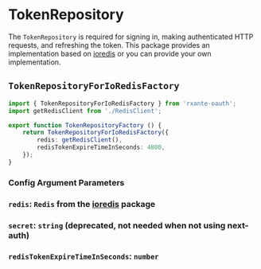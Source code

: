 # TokenRepository

[ioredis]: https://github.com/redis/ioredis

The `TokenRepository` is required for signing in, making authenticated HTTP requests, and refreshing the token. This package provides an implementation based on [ioredis][ioredis] or you can provide your own implementation.

## `TokenRepositoryForIoRedisFactory`

```typescript
import { TokenRepositoryForIoRedisFactory } from 'rxante-oauth';
import getRedisClient from './RedisClient';

export function TokenRepositoryFactory () {
    return TokenRepositoryForIoRedisFactory({
        redis: getRedisClient(),
        redisTokenExpireTimeInSeconds: 4800,
    });
}
```

### Config Argument Parameters

### `redis`: `Redis` from the [ioredis][ioredis] package

### `secret`: `string` (deprecated, not needed when not using next-auth)

### `redisTokenExpireTimeInSeconds`: `number`
